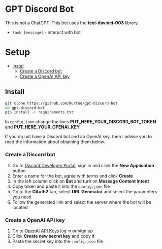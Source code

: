 # GPT Discord Bot

This is not a ChatGPT. This bot uses the **text-davinci-003** library. 
* `!ask [message]` - interact with bot

# Setup

* [Install](#install)
  * [Create a Discord bot](#create-a-discord-bot)
  * [Create a OpenAI API key](#create-a-openai-api-key)

## Install

``` bash
git clone https://github.com/hurtnd/gpt-discord-bot
cd gpt-discord-bot
pip install -r requirements.txt
```
In `config.json` change the lines **PUT_HERE_YOUR_DISCORD_BOT_TOKEN** and **PUT_HERE_YOUR_OPENAI_KEY**

If you do not have a Discord bot and an OpenAI key, then I advise you to read the information about obtaining them below.

### Create a Discord bot

1. Go to [Discord Developer Portal](https://discord.com/developers/applications), sign in and click the **New Application** button
2. Enter a name for the bot, agree with terms and click **Create**
3. In the left column click on **Bot** and turn on **Message Content Intent**
4. Copy token and paste it into the `config.json` file
5. Go to the **OAuth2** tab, select **URL Generator** and select the parameters you need
6. Follow the generated link and select the server where the bot will be located

### Create a OpenAI API key

1. Go to [OpenAI API Keys](https://platform.openai.com/account/api-keys) log in or sign up
2. Click **Create new secret key** and copy it
3. Paste the secret key into the `config.json` file
